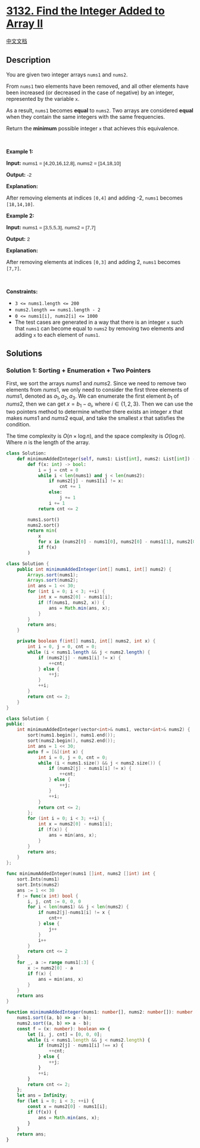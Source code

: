 # [3132. Find the Integer Added to Array II](https://leetcode.com/problems/find-the-integer-added-to-array-ii)

[中文文档](/solution/3100-3199/3132.Find%20the%20Integer%20Added%20to%20Array%20II/README.md)

<!-- tags:Array,Two Pointers,Enumeration,Sorting -->

## Description

<p>You are given two integer arrays <code>nums1</code> and <code>nums2</code>.</p>

<p>From <code>nums1</code> two elements have been removed, and all other elements have been increased (or decreased in the case of negative) by an integer, represented by the variable <code>x</code>.</p>

<p>As a result, <code>nums1</code> becomes <strong>equal</strong> to <code>nums2</code>. Two arrays are considered <strong>equal</strong> when they contain the same integers with the same frequencies.</p>

<p>Return the <strong>minimum</strong> possible integer<em> </em><code>x</code><em> </em>that achieves this equivalence.</p>

<p>&nbsp;</p>
<p><strong class="example">Example 1:</strong></p>

<div class="example-block">
<p><strong>Input:</strong> <span class="example-io" style="
    font-family: Menlo,sans-serif;
    font-size: 0.85rem;
">nums1 = [4,20,16,12,8], nums2 = [14,18,10]</span></p>

<p><strong>Output:</strong> <span class="example-io" style="
    font-family: Menlo,sans-serif;
    font-size: 0.85rem;
">-2</span></p>

<p><strong>Explanation:</strong></p>

<p>After removing elements at indices <code>[0,4]</code> and adding -2, <code>nums1</code> becomes <code>[18,14,10]</code>.</p>
</div>

<p><strong class="example">Example 2:</strong></p>

<div class="example-block">
<p><strong>Input:</strong> <span class="example-io" style="
    font-family: Menlo,sans-serif;
    font-size: 0.85rem;
">nums1 = [3,5,5,3], nums2 = [7,7]</span></p>

<p><strong>Output:</strong> <span class="example-io" style="
    font-family: Menlo,sans-serif;
    font-size: 0.85rem;
">2</span></p>

<p><strong>Explanation:</strong></p>

<p>After removing elements at indices <code>[0,3]</code> and adding 2, <code>nums1</code> becomes <code>[7,7]</code>.</p>
</div>

<p>&nbsp;</p>
<p><strong>Constraints:</strong></p>

<ul>
	<li><code>3 &lt;= nums1.length &lt;= 200</code></li>
	<li><code>nums2.length == nums1.length - 2</code></li>
	<li><code>0 &lt;= nums1[i], nums2[i] &lt;= 1000</code></li>
	<li>The test cases are generated in a way that there is an integer <code>x</code> such that <code>nums1</code> can become equal to <code>nums2</code> by removing two elements and adding <code>x</code> to each element of <code>nums1</code>.</li>
</ul>

## Solutions

### Solution 1: Sorting + Enumeration + Two Pointers

First, we sort the arrays $nums1$ and $nums2$. Since we need to remove two elements from $nums1$, we only need to consider the first three elements of $nums1$, denoted as $a_1, a_2, a_3$. We can enumerate the first element $b_1$ of $nums2$, then we can get $x = b_1 - a_i$, where $i \in \{1, 2, 3\}$. Then we can use the two pointers method to determine whether there exists an integer $x$ that makes $nums1$ and $nums2$ equal, and take the smallest $x$ that satisfies the condition.

The time complexity is $O(n \times \log n)$, and the space complexity is $O(\log n)$. Where $n$ is the length of the array.

<!-- tabs:start -->

```python
class Solution:
    def minimumAddedInteger(self, nums1: List[int], nums2: List[int]) -> int:
        def f(x: int) -> bool:
            i = j = cnt = 0
            while i < len(nums1) and j < len(nums2):
                if nums2[j] - nums1[i] != x:
                    cnt += 1
                else:
                    j += 1
                i += 1
            return cnt <= 2

        nums1.sort()
        nums2.sort()
        return min(
            x
            for x in (nums2[0] - nums1[0], nums2[0] - nums1[1], nums2[0] - nums1[2])
            if f(x)
        )
```

```java
class Solution {
    public int minimumAddedInteger(int[] nums1, int[] nums2) {
        Arrays.sort(nums1);
        Arrays.sort(nums2);
        int ans = 1 << 30;
        for (int i = 0; i < 3; ++i) {
            int x = nums2[0] - nums1[i];
            if (f(nums1, nums2, x)) {
                ans = Math.min(ans, x);
            }
        }
        return ans;
    }

    private boolean f(int[] nums1, int[] nums2, int x) {
        int i = 0, j = 0, cnt = 0;
        while (i < nums1.length && j < nums2.length) {
            if (nums2[j] - nums1[i] != x) {
                ++cnt;
            } else {
                ++j;
            }
            ++i;
        }
        return cnt <= 2;
    }
}
```

```cpp
class Solution {
public:
    int minimumAddedInteger(vector<int>& nums1, vector<int>& nums2) {
        sort(nums1.begin(), nums1.end());
        sort(nums2.begin(), nums2.end());
        int ans = 1 << 30;
        auto f = [&](int x) {
            int i = 0, j = 0, cnt = 0;
            while (i < nums1.size() && j < nums2.size()) {
                if (nums2[j] - nums1[i] != x) {
                    ++cnt;
                } else {
                    ++j;
                }
                ++i;
            }
            return cnt <= 2;
        };
        for (int i = 0; i < 3; ++i) {
            int x = nums2[0] - nums1[i];
            if (f(x)) {
                ans = min(ans, x);
            }
        }
        return ans;
    }
};
```

```go
func minimumAddedInteger(nums1 []int, nums2 []int) int {
	sort.Ints(nums1)
	sort.Ints(nums2)
	ans := 1 << 30
	f := func(x int) bool {
		i, j, cnt := 0, 0, 0
		for i < len(nums1) && j < len(nums2) {
			if nums2[j]-nums1[i] != x {
				cnt++
			} else {
				j++
			}
			i++
		}
		return cnt <= 2
	}
	for _, a := range nums1[:3] {
		x := nums2[0] - a
		if f(x) {
			ans = min(ans, x)
		}
	}
	return ans
}
```

```ts
function minimumAddedInteger(nums1: number[], nums2: number[]): number {
    nums1.sort((a, b) => a - b);
    nums2.sort((a, b) => a - b);
    const f = (x: number): boolean => {
        let [i, j, cnt] = [0, 0, 0];
        while (i < nums1.length && j < nums2.length) {
            if (nums2[j] - nums1[i] !== x) {
                ++cnt;
            } else {
                ++j;
            }
            ++i;
        }
        return cnt <= 2;
    };
    let ans = Infinity;
    for (let i = 0; i < 3; ++i) {
        const x = nums2[0] - nums1[i];
        if (f(x)) {
            ans = Math.min(ans, x);
        }
    }
    return ans;
}
```

<!-- tabs:end -->

<!-- end -->
